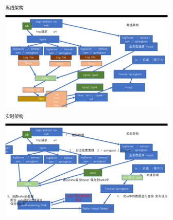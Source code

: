 离线架构

![image-20200410220702229](../image-md/image-20200410220702229.png)

实时架构

![image-20200410220755218](../image-md/image-20200410220755218.png)

 